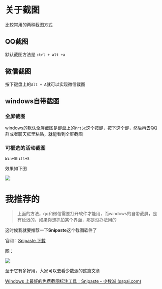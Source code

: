 # 关于截图

比较常用的两种截图方式

## QQ截图

默认截图方法是 `ctrl + alt +a`



## 微信截图

按下键盘上的`Alt + A`就可以实现微信截图



## windows自带截图



### 全屏截图

windows的默认全屏截图是键盘上的`PrtSc`这个按键，按下这个键，然后再去QQ群或者聊天框里粘贴，就能看到全屏截图

### 可框选的活动截图

`Win+Shift+S`

效果如下图



![](https://static.meowrain.cn/i/2023/03/29/12p6gtm-3.webp)





# 我推荐的

>  上面的方法，qq和微信需要打开软件才能用，而windows的自带截屏，是有延迟的，如果你想抓拍某个界面，那是没办法用的
>
> 

这时候我就要推荐一下**Snipaste**这个截图软件了

官网：[Snipaste 下载](https://zh.snipaste.com/download.html)

图：

![](https://static.meowrain.cn/i/2023/03/29/12par0u-3.webp)



至于它有多好用，大家可以去看少数派的这篇文章

[Windows 上最好的免费截图标注工具：Snipaste - 少数派 (sspai.com)](https://sspai.com/post/34962)



